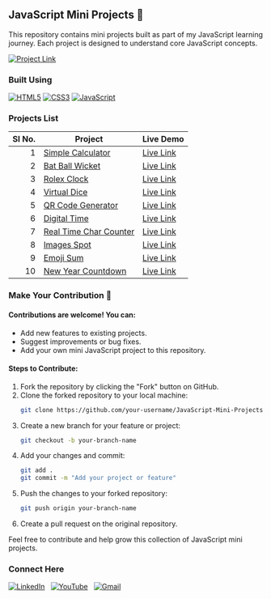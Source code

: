
## JavaScript Mini Projects 💛
This repository contains mini projects built as part of my JavaScript learning journey. Each project is designed to understand core JavaScript concepts.

[![Project Link](https://img.shields.io/badge/Projects%20Link-37a779?style=for-the-badge)](https://java-script-projects.web.app/)

### Built Using
[![HTML5](https://img.shields.io/badge/html5%20-%23E34F26.svg?&style=for-the-badge&logo=html5&logoColor=white)](/)
[![CSS3](https://img.shields.io/badge/css3%20-%231572B6.svg?&style=for-the-badge&logo=css3&logoColor=white)](/)
[![JavaScript](https://img.shields.io/badge/javascript%20-%23323330.svg?&style=for-the-badge&logo=javascript&logoColor=%23F7DF1E)](/)

### Projects List

| Sl No. | Project                      | Live Demo                                                         |
|-------:|------------------------------|-------------------------------------------------------------------|
| 1      | [Simple Calculator](https://github.com/Kishore-SR/JavaScript-Mini-Projects/tree/main/Simple%20Calculator)   | [Live Link](https://thecalci.web.app/)   |
| 2      | [Bat Ball Wicket](https://github.com/Kishore-SR/JavaScript-Mini-Projects/tree/main/Bat%20Ball%20Wicket)     | [Live Link](https://bat-ball-wicket.web.app/)     |
| 3      | [Rolex Clock](https://github.com/Kishore-SR/JavaScript-Mini-Projects/tree/main/Rolex%20Clock)               | [Live Link](https://rolex-clock.web.app/)         |
| 4      | [Virtual Dice](https://github.com/Kishore-SR/JavaScript-Mini-Projects/tree/main/Dice%20Roll%20Simulator)             | [Live Link](https://spin-dice.web.app/)        |
| 5      | [QR Code Generator](https://github.com/Kishore-SR/JavaScript-Mini-Projects/tree/main/QR%20Code%20Generator) | [Live Link](https://pro-qr.web.app/)   |
| 6      | [Digital Time](https://github.com/Kishore-SR/JavaScript-Mini-Projects/tree/main/Digital%20Time)             | [Live Link](https://time-ksr.web.app/)        |
| 7      | [Real Time Char Counter](https://github.com/Kishore-SR/JavaScript-Mini-Projects/tree/main/Real%20Time%20Char%20Counter) | [Live Link](https://char-meter.web.app/)        |
| 8      | [Images Spot](https://github.com/Kishore-SR/JavaScript-Mini-Projects/tree/main/Image%20Search%20Engine)               | [Live Link](https://images-spot.web.app/)         |
| 9      | [Emoji Sum](https://github.com/Kishore-SR/JavaScript-Mini-Projects/tree/main/Emoji%20Sum)                   | [Live Link](https://emoji-sum.web.app/)           |
| 10     | [New Year Countdown](https://github.com/Kishore-SR/JavaScript-Mini-Projects/tree/main/Next%20Year%20Countdown) | [Live Link](https://nxt-year.web.app/)  |


### Make Your Contribution 🚀 

#### Contributions are welcome! You can:
- Add new features to existing projects.
- Suggest improvements or bug fixes.
- Add your own mini JavaScript project to this repository.

#### Steps to Contribute:
1. Fork the repository by clicking the "Fork" button on GitHub.
2. Clone the forked repository to your local machine:
    ```bash
    git clone https://github.com/your-username/JavaScript-Mini-Projects.git
    ```
3. Create a new branch for your feature or project:
    ```bash
    git checkout -b your-branch-name
    ```
4. Add your changes and commit:
    ```bash
    git add .
    git commit -m "Add your project or feature"
    ```
5. Push the changes to your forked repository:
    ```bash
    git push origin your-branch-name
    ```
6. Create a pull request on the original repository.

Feel free to contribute and help grow this collection of JavaScript mini projects.

### Connect Here
[![LinkedIn](https://img.shields.io/badge/linkedin%20-%230077B5.svg?style=for-the-badge&logo=linkedin&logoColor=white)](https://www.linkedin.com/in/Kishore-SR) &nbsp;
[![YouTube](https://img.shields.io/badge/Youtube-%23FF0000.svg?style=for-the-badge&logo=YouTube&logoColor=white)](https://www.youtube.com/@Kishore-SR) &nbsp;
[![Gmail](https://img.shields.io/badge/Gmail-D14836?style=for-the-badge&logo=gmail&logoColor=white&color=red)](mailto:kishoresr47@gmail.com)



